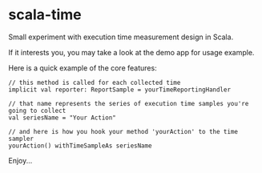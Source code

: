 scala-time
==========
Small experiment with execution time measurement design in Scala.

If it interests you, you may take a look at the demo app for usage example. 

Here is a quick example of the core features:

    // this method is called for each collected time 
    implicit val reporter: ReportSample = yourTimeReportingHandler 
    
    // that name represents the series of execution time samples you're going to collect 
    val seriesName = "Your Action"
    
    // and here is how you hook your method 'yourAction' to the time sampler
    yourAction() withTimeSampleAs seriesName
  
Enjoy...
